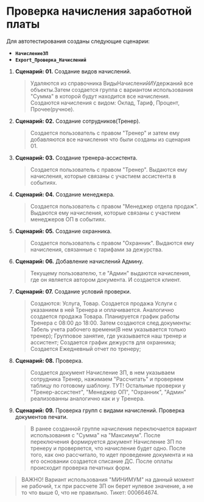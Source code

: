 # Проверка начисления заработной платы #

Для автотестирования созданы следующие сценарии:

- **`НачислениеЗП`**
- **`Export_Проверка_Начислений`**

1. **Сценарий: 01.** Создание видов начислений.
    > Удаляются из справочника ВидыНачисленийИУдержаний все объекты.Затем создается группа с вариантом использования "Сумма" в которой будут находится все начисления. Создаются начисления с видом: Оклад, Тариф, Процент, Прочее(ручное).

2. **Сценарий: 02.** Создание сотрудников(Тренер).
    > Создается пользователь с правом "Тренер" и затем ему добавляются все начисления что были созданы из сценария 01.
3. **Сценарий: 03.** Создание тренера-ассистента.
    > Создается пользователь с правом "Тренер". Выдаются ему начисления, которые связаны с участием ассистента в событиях.
4. **Сценарий: 04.** Создание менеджера.
    > Создается пользователь с правом "Менеджер отдела продаж". Выдаются ему начисления, которые связаны с участием менеджеров ОП в событиях.
5. **Сценарий: 05.** Создание охранника.
    > Создается пользователь с правом "Охранник". Выдаются ему начисления, связанные с тарифами за дежурства.
6. **Сценарий: 06.** Добавление начислений Админу.
    > Текущему пользователю, т.е "Админ" выдаются начисления, где он является автором документа. И создается клиент.
7. **Сценарий: 07.** Создание условий проверки.
    > Создаются: Услуга, Товар. Создается продажа Услуги с указанием в ней Тренера и оплачивается. Аналогично создается продажа Товара. Планируется график работы Тренера с 08:00 до 18:00. 
    Затем создаются след.документы: Табель учета рабочего времени(В нем указывается только тренер); Групповое занятие, где указывается наш тренер и ассистент; Создается график дежурств для охранника; Создается Ежедневный отчет по тренеру;

8. **Сценарий: 08.** Проверка.
   > Создается документ Начисление ЗП, в нем указываем сотрудника Тренер, нажимаем "Рассчитать" и проверяем таблицу по готовому шаблону.
   > ТУТ! Остальные проверки у "Тренер-ассистент", "Менеджер ОП", "Охранник", "Админ" реализованны аналогично как и у Тренера.

9. **Сценарий: 09.** Проверка групп с видами начислений. Проверка документов печати.
    > В ранее созданной группе начисления переключается вариант использования с "Сумма" на "Максимум". После переключения формируется документ Начисление ЗП по тренеру и проверяется, что начисление будет одно.
    После того, как оно рассчитало, то идет проведение документа и на его основании создается списание ДС. После оплаты происходит проверка печатных форм.
> ВАЖНО! Вариант использования "МИНИМУМ" на данный момент не рабочий, т.к при рассчете ЗП он берет нулевое значение, а не то что выше 0, что не правильно. Тикет: 000664674.



    


